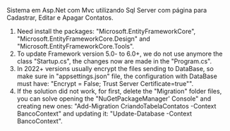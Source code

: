 Sistema em Asp.Net com Mvc utilizando Sql Server com página para Cadastrar, Editar e Apagar Contatos.

1. Need install the packages: "Microsoft.EntityFrameworkCore", "Microsoft.EntityFrameworkCore.Design" and "Microsoft.EntityFrameworkCore.Tools".
2. To update Framework version 5.0- to 6.0+, we do not use anymore the class "Startup.cs", the changes now are made in the "Program.cs".
3. In 2022+ versions usually encrypt the files sending to DataBase, so make sure in "appsettings.json" file, the configuration with DataBase must have: "Encrypt = False; Trust Server Certificate=true"".
4. If the solution did not work, for first, delete the "Migration" folder files, you can solve opening the "NuGetPackageManager' Console" and creating new ones:
"Add-Migration CriandoTabelaContatos -Context BancoContext"
and updating it: "Update-Database -Context BancoContext".

